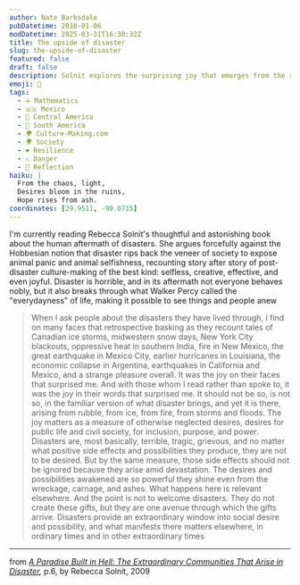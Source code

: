 ```yaml
---
author: Nate Barksdale
pubDatetime: 2010-01-06
modDatetime: 2025-03-31T16:30:32Z
title: The upside of disaster
slug: the-upside-of-disaster
featured: false
draft: false
description: Solnit explores the surprising joy that emerges from the rubble of disasters, revealing deep desires for community and connection.
emoji: 🌈
tags:
  - ➗ Mathematics
  - 🇲🇽 Mexico
  - 🥑 Central America
  - 🧉 South America
  - 🌍 Culture-Making.com
  - 🌍 Society
  - ❤️ Resilience
  - ⚠️ Danger
  - 🌅 Reflection
haiku: |
  From the chaos, light,  
  Desires bloom in the ruins,  
  Hope rises from ash.
coordinates: [29.9511, -90.0715]
---
```


I'm currently reading Rebecca Solnit's thoughtful and astonishing book about the human aftermath of disasters. She argues forcefully against the Hobbesian notion that disaster rips back the veneer of society to expose animal panic and animal selfishness, recounting story after story of post-disaster culture-making of the best kind: selfless, creative, effective, and even joyful. Disaster is horrible, and in its aftermath not everyone behaves nobly, but it also breaks through what Walker Percy called the "everydayness" of life, making it possible to see things and people anew

> When I ask people about the disasters they have lived through, I find on many faces that retrospective basking as they recount tales of Canadian ice storms, midwestern snow days, New York City blackouts, oppressive heat in southern India, fire in New Mexico, the great earthquake in Mexico City, earlier hurricanes in Louisiana, the economic collapse in Argentina, earthquakes in California and Mexico, and a strange pleasure overall. It was the joy on their faces that surprised me. And with those whom I read rather than spoke to, it was the joy in their words that surprised me. It should not be so, is not so, in the familiar version of what disaster brings, and yet it is there, arising from rubble, from ice, from fire, from storms and floods. The joy matters as a measure of otherwise neglected desires, desires for public life and civil society, for inclusion, purpose, and power. Disasters are, most basically, terrible, tragic, grievous, and no matter what positive side effects and possibilities they produce, they are not to be desired. But by the same measure, those side effects should not be ignored because they arise amid devastation. The desires and possibilities awakened are so powerful they shine even from the wreckage, carnage, and ashes. What happens here is relevant elsewhere. And the point is not to welcome disasters. They do not create these gifts, but they are one avenue through which the gifts arrive. Disasters provide an extraordinary window into social desire and possibility, and what manifests there matters elsewhere, in ordinary times and in other extraordinary times

---

from _[A Paradise Built in Hell: The Extraordinary Communities That Arise in Disaster](http://web.archive.org/web/20240418150631/https://www.amazon.com/Paradise-Built-Hell-Extraordinary-Communities/dp/0670021075),_ p.6, by Rebecca Solnit, 2009
